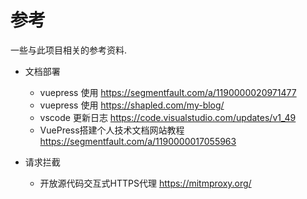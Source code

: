 # 参考
一些与此项目相关的参考资料.

- 文档部署
  - vuepress 使用 https://segmentfault.com/a/1190000020971477
  - vuepress 使用 https://shapled.com/my-blog/
  - vscode 更新日志 https://code.visualstudio.com/updates/v1_49
  - VuePress搭建个人技术文档网站教程 https://segmentfault.com/a/1190000017055963

- 请求拦截
  - 开放源代码交互式HTTPS代理 https://mitmproxy.org/
